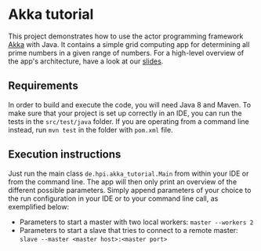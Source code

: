 # Akka tutorial

This project demonstrates how to use the actor programming framework [Akka](https://akka.io/) with Java. It contains a simple grid computing app for determining all prime numbers in a given range of numbers.
For a high-level overview of the app's architecture, have a look at our [slides](https://docs.google.com/presentation/d/1acpitw8X9LoQbbFbua_Vl8zRmRWWAAiuJ4B8tYWx0zg/edit?usp=sharing).

## Requirements

In order to build and execute the code, you will need Java 8 and Maven.
To make sure that your project is set up correctly in an IDE, you can run the tests in the `src/test/java` folder. If you are operating from a command line instead, run `mvn test` in the folder with `pom.xml` file.

## Execution instructions

Just run the main class `de.hpi.akka_tutorial.Main` from within your IDE or from the command line. The app will then only print an overview of the different possible parameters. Simply append parameters of your choice to the run configuration in your IDE or to your command line call, as exemplified below:
* Parameters to start a master with two local workers: `master --workers 2`
* Parameters to start a slave that tries to connect to a remote master: `slave --master <master host>:<master port>`
